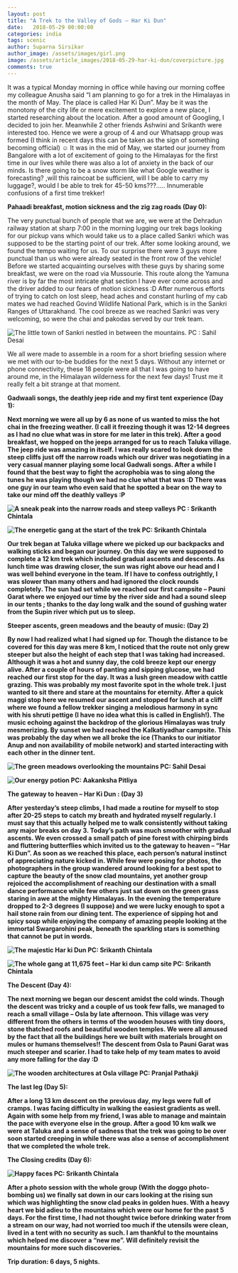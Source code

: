 ```yaml
---
layout: post
title: "A Trek to the Valley of Gods – Har Ki Dun"
date:   2018-05-29 00:00:00
categories: india
tags: scenic
author: Suparna Sirsikar
author_image: /assets/images/girl.png
image: /assets/article_images/2018-05-29-har-ki-dun/coverpicture.jpg
comments: true
---
```


It was a typical Monday morning in office while having our morning coffee my colleague Anusha said “I am planning to go for a trek in the Himalayas in the month of May. The place is called Har Ki Dun”. May be it was the monotony of the city life or mere excitement to explore a new place, I started researching about the location. After a good amount of Googling, I decided to join her. Meanwhile 2 other friends Ashwini and Srikanth were interested too. Hence we were a group of 4 and our Whatsapp group was formed (I think in recent days this can be taken as the sign of something becoming official) ☺ 
It was in the mid of May, we started our journey from Bangalore with a lot of excitement of going to the Himalayas for the first time in our lives while there was also a lot of anxiety in the back of our minds. Is there going to be a snow storm like what Google weather is forecasting? ,will this raincoat be sufficient, will I be able to carry my luggage?, would I be able to trek for 45-50 kms???..... Innumerable confusions of a first time trekker!

<b>Pahaadi breakfast, motion sickness and the zig zag roads  (Day 0):</b>

The very punctual bunch of people that we are, we were at the Dehradun railway station at sharp 7:00 in the morning lugging our trek bags looking for our pickup vans which would take us to a place called Sankri which was supposed to be the starting point of our trek. After some looking around, we found the tempo waiting for us. To our surprise there were 3 guys more punctual than us who were already seated in the front row of the vehicle! Before we started acquainting ourselves with these guys by sharing some breakfast, we were on the road via Mussourie. This route along the Yamuna river is by far the most intricate ghat section I have ever come across and the driver added to our fears of motion sickness :D After numerous efforts of trying to catch on lost sleep, head aches and constant hurling of my cab mates we had reached Govind Wildlife National Park, which is in the Sankri Ranges of Uttarakhand. The cool breeze as we reached Sankri was very welcoming, so were the chai and pakodas served by our trek team.

![The little town of Sankri nestled in between the mountains. PC : Sahil Desai](/assets/article_images/2018-05-29-har-ki-dun/Image1.jpg)

We all were made to assemble in a room for a short briefing session where we met with our to-be buddies for the next 5 days. Without any internet or phone connectivity, these 18 people were all that I was  going to have around me, in the Himalayan wilderness for the next few days! Trust me it really felt a bit strange at that moment.

<b>Gadwaali songs, the deathly jeep ride and my first tent experience (Day 1):<b>

Next morning we were all up by 6 as none of us wanted to miss the hot chai in the freezing weather. (I call it freezing though it was 12-14 degrees as I had no clue what was in store for me later in this trek). After a good breakfast, we hopped on the jeeps arranged for us to reach Taluka village. The jeep ride was amazing in itself. I was really scared to look down the steep cliffs just off the narrow roads which our driver was negotiating in a very casual manner playing some local Gadwali songs. After a while I found that the best way to fight the acrophobia was to sing along the tunes he was playing though we had no clue what that was :D There was one guy in our team who even said that he spotted a bear on the way to take our mind off the deathly valleys :P

![A sneak peak into the narrow roads and steep valleys PC : Srikanth Chintala](/assets/article_images/2018-05-29-har-ki-dun/Image2.jpg)

![The energetic gang at the start of the trek  PC: Srikanth Chintala](/assets/article_images/2018-05-29-har-ki-dun/Image3.jpg)

Our trek began at Taluka village where we picked up our backpacks and walking sticks and began our journey. On this day we were supposed to complete a 12 km trek which included gradual ascents and descents. As lunch time was drawing closer, the sun was right above our head and I was well behind everyone in the team. If I have to confess outrightly, I was slower than many others and had ignored the clock rounds completely. The sun had set while we reached our first campsite – Pauni Garat where we enjoyed our time by the river side and had a sound sleep in our tents ; thanks to the day long walk and the sound of gushing water from the Supin river which put us to sleep.

<b>Steeper ascents, green meadows and the beauty of music: (Day 2)</b>

By now I had realized what I had signed up for. Though the distance to be covered for this day was mere 8 km, I noticed that the route not only grew steeper but also the height of each step that I was taking had increased. Although it was a hot and sunny day, the cold breeze kept our energy alive. After a couple of hours of panting and sipping glucose, we had reached our first stop for the day. It was a lush green meadow with cattle grazing. This was probably my most favorite spot in the whole trek. I just wanted to sit there and stare at the mountains for eternity. After a quick maggi stop here we resumed our ascent and stopped for lunch at a cliff where we found a fellow trekker singing a melodious harmony in sync with his shruti pettige (I have no idea what this is called in English!). The music echoing against the backdrop of the glorious Himalayas was truly mesmerizing. By sunset we had reached the Kalkatiyadhar campsite. This was probably the day when we all broke the ice (Thanks to our initiator Anup and non availability of mobile network) and started interacting with each other in the dinner tent.

![The green meadows overlooking the mountains PC: Sahil Desai](/assets/article_images/2018-05-29-har-ki-dun/Image4.jpg)

![Our energy potion PC: Aakanksha Pitliya](/assets/article_images/2018-05-29-har-ki-dun/Image5.jpg)
 
<b>The gateway to heaven – Har Ki Dun : (Day 3)</b>

After yesterday’s steep climbs, I had made a routine for myself to stop after 20-25 steps to catch my breath and hydrated myself regularly. I must say that this actually helped me to walk consistently without taking any major breaks on day 3. Today’s path was much smoother with gradual ascents. We even crossed a small patch of pine forest with chirping birds and fluttering butterflies which invited us to the gateway to heaven – “Har Ki Dun”. As soon as we reached this place, each person’s natural instinct of appreciating nature kicked in. While few were posing for photos, the photographers in the group wandered around looking for a best spot to capture the beauty of the snow clad mountains, yet another group rejoiced the accomplishment of reaching our destination with a small dance performance while few others just sat down on the green grass staring in awe at the mighty Himalayas. In the evening the temperature dropped to 2-3 degrees (I suppose) and we were lucky enough to spot a hail stone rain from our dining tent. The experience of sipping hot and spicy soup while enjoying the company of amazing people looking at the immortal Swargarohini peak, beneath the sparkling stars is something that cannot be put in words. 

![The majestic Har ki Dun PC: Srikanth Chintala](/assets/article_images/2018-05-29-har-ki-dun/Image6.jpg)

![The whole gang at 11,675 feet – Har ki dun camp site PC: Srikanth Chintala](/assets/article_images/2018-05-29-har-ki-dun/Image7.jpg)

<b>The Descent (Day 4):</b>

The next morning we began our descent amidst the cold winds. Though the descent was tricky and a couple of us took few falls, we managed to reach a small village – Osla by late afternoon. This village was very different from the others in terms of the wooden houses with tiny doors, stone thatched roofs and beautiful wooden temples. We were all amused by the fact that all the buildings here we built with materials brought on mules or humans themselves!! The descent from Osla to Pauni Garat was much steeper and scarier. I had to take help of my team mates to avoid any more falling for the day :D

![The wooden architectures at Osla village PC: Pranjal Pathakji](/assets/article_images/2018-05-29-har-ki-dun/Image8.jpg)
 
<b>The last leg (Day 5):</b>

After a long 13 km descent on the previous day, my legs were full of cramps. I was facing difficulty in walking the easiest gradients as well. Again with some help from my friend, I was able to manage and maintain the pace with everyone else in the group. After a good 10 km walk we were at Taluka and a sense of sadness that the trek was going to be over soon started creeping in while there was also a sense of accomplishment that we completed the whole trek.

<b>The Closing credits (Day 6):</b>

![Happy faces PC: Srikanth Chintala](/assets/article_images/2018-05-29-har-ki-dun/Image9.jpg)

After a photo session with the whole group (With the doggo  photo-bombing us) we finally sat down in our cars looking at the rising sun which was highlighting the snow clad peaks in golden hues. With a heavy heart we bid adieu to the mountains which were our home for the past 5 days. 
For the first time, I had not thought twice before drinking water from a stream on our way, had not worried too much if the utensils were clean, lived in a tent with no security as such. I am thankful to the mountains which helped me discover a “new me”. Will definitely revisit the mountains for more such discoveries.


**Trip duration:**  6 days, 5 nights.  
